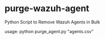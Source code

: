 # purge-wazuh-agent
Python Script to Remove Wazuh Agents in Bulk

usage: python purge_agent.py "agents.csv"
